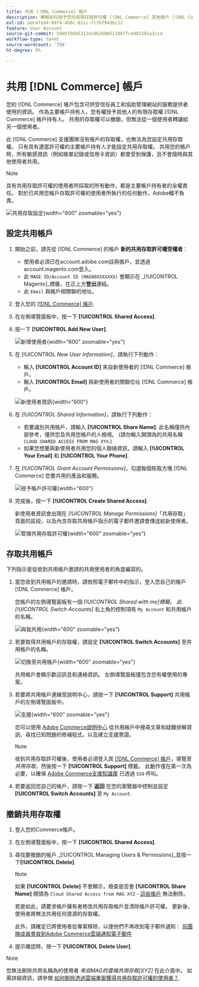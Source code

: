 ```yaml
---
title: 共用 [!DNL Commerce] 帳戶
description: 瞭解如何授予您的有限存取許可權 [!DNL Commerce] 其他帳戶 [!DNL Commerce] 帳戶持有人。
exl-id: adc4fed4-89f4-4b0c-811c-fcf6f94dbc22
feature: User Account
source-git-commit: 5886f0605312dc06360051188ffce983281a3ccd
workflow-type: tm+mt
source-wordcount: '756'
ht-degree: 0%

---
```


# 共用 [!DNL Commerce] 帳戶

您的 [!DNL Commerce] 帳戶包含可供受信任員工和協助管理網站的服務提供者使用的資訊。 作為主要帳戶持有人，您有權授予其他人的有限存取權 [!DNL Commerce] 帳戶持有人。 共用的存取權可以撤銷，但無法從一個使用者轉讓給另一個使用者。

此 [!DNL Commerce] 支援團隊沒有帳戶的存取權，也無法為您設定共用存取權。 只有具有適當許可權的主要帳戶持有人才能設定共用存取權。 共用您的帳戶時，所有敏感資訊（例如帳單記錄或信用卡資訊）都會受到保護，且不會隨時與其他使用者共用。

>[!NOTE]
>
>具有共用存取許可權的使用者所採取的所有動作，都是主要帳戶持有者的全權責任。 對於已共用您帳戶存取許可權的使用者所執行的任何動作，Adobe概不負責。

![共用存取設定](./assets/shared-access.png){width="600" zoomable="yes"}

## 設定共用帳戶

1. 開始之前，請先從 [!DNL Commerce] 的帳戶 **新的共用存取許可權受權者**：

   - 使用者必須已在account.adobe.com註冊帳戶，並透過account.magento.com登入。
   - 此 `MAGE ID/Account ID (MAG00XXXXXXX)` 會顯示在 _[!UICONTROL Magento]_標籤，在正上方&#x200B;**登出**連結。
   - 此 `Email` 與帳戶相關聯的地址。

1. 登入您的 [[!DNL Commerce] 帳戶](commerce-account-create.md).

1. 在左側導覽面板中，按一下 **[!UICONTROL Shared Access]**.

1. 按一下 **[!UICONTROL Add New User]**.

   ![新增使用者](./assets/shared-access-add.png){width="600" zoomable="yes"}

1. 在 [!UICONTROL _New User Information]_，請執行下列動作：

   - 輸入 **[!UICONTROL Account ID]** 來自新使用者的 [!DNL Commerce] 帳戶。
   - 輸入 **[!UICONTROL Email]** 與新使用者的關聯位址 [!DNL Commerce] 帳戶。

   ![新使用者資訊](./assets/shared-new-user.png){width="600"}

1. 在 _[!UICONTROL Shared Information]_，請執行下列動作：

   - 若要識別共用帳戶，請輸入 **[!UICONTROL Share Name]**. 此名稱僅供內部參考，僅供您及共用您帳戶的人檢視。 (請勿輸入開頭為的共用名稱 `CLOUD SHARED ACCESS FROM MAG XYX`.)
   - 如果您想要與新使用者共用您的個人聯絡資訊，請輸入 **[!UICONTROL Your Email]** 和 **[!UICONTROL Your Phone]**.

1. 在 _[!UICONTROL Grant Account Permissions]_，勾選每個核取方塊 [!DNL Commerce] 您要共用的產品和服務。

   ![授予帳戶許可權](./assets/shared-permissions.png){width="600"}

1. 完成後，按一下 **[!UICONTROL Create Shared Access]**.

   新使用者資訊會出現在 _[!UICONTROL Manage Permissions]_「共用存取」頁面的區段，以及內含存取共用帳戶指示的電子郵件邀請會傳送給新使用者。

   ![管理共用存取許可權](./assets/shared-manage-permissions.png){width="600" zoomable="yes"}

## 存取共用帳戶

下列指示是從收到共用帳戶邀請的共用使用者的角度編寫的。

1. 當您收到共用帳戶的邀請時，請依照電子郵件中的指示，登入您自己的帳戶 [!DNL Commerce] 帳戶。

   您帳戶的左側導覽面板有一個 _[!UICONTROL Shared with me]_標籤。 此_[!UICONTROL Switch Accounts]_ 右上角的控制項有 `My Account` 和共用帳戶的名稱。

   ![與我共用](./assets/shared-with-me.png){width="600" zoomable="yes"}

1. 若要取得共用帳戶的存取權，請設定 **[!UICONTROL Switch Accounts]** 至共用帳戶的名稱。

   ![切換至共用帳戶](./assets/shared-switch.png){width="600" zoomable="yes"}

   共用帳戶會顯示歡迎訊息和連絡資訊。 左側導覽面板僅包含您有權使用的專案。

1. 若要將共用帳戶連線至說明中心，請按一下 **[!UICONTROL Support]** 共用帳戶的左側導覽面板中。

   ![支援](./assets/shared-support.png){width="600" zoomable="yes"}

   您可以使用 [Adobe Commerce說明中心](https://experienceleague.adobe.com/docs/commerce-knowledge-base/kb/overview.html) 從共用帳戶中搜尋文章和疑難排解資訊、尋找已知問題的修補程式，以及建立支援票證。

   >[!NOTE]
   >
   >收到共用存取許可權後，使用者必須登入其 [[!DNL Commerce] 帳戶](https://account.magento.com/customer/account/login)，導覽至 _共用存取_，然後按一下 **[!UICONTROL Support]** 標籤。 此動作僅在第一次為必要，以確保 [Adobe Commerce支援知識庫](https://experienceleague.adobe.com/docs/commerce-knowledge-base/kb/overview.html) 已透過 `SSO` 呼叫。

1. 若要返回您自己的帳戶，請按一下 **返回** 在您的瀏覽器中控制並設定 **[!UICONTROL Switch Accounts]** 至 `My Account`.

## 撤銷共用存取權

1. 登入您的Commerce帳戶。

1. 在左側導覽面板中，按一下 **[!UICONTROL Shared Access]**.

1. 尋找要撤銷的帳戶 _[!UICONTROL Managing Users & Permissions]_並按一下&#x200B;**[!UICONTROL Delete]**.

   >[!NOTE]
   >
   > 如果  **[!UICONTROL Delete]** 不會顯示，檢查是否會 **[!UICONTROL Share Name]** 開頭為 `Cloud Shared Access from MAG XYZ` - [這些帳戶](https://experienceleague.adobe.com/docs/commerce-knowledge-base/kb/help-center-guide/magento-help-center-user-guide.html?lang=en#remove-cloud-shared-access-users) 無法刪除。
   > 
   > 若是如此，請要求帳戶擁有者修改共用存取帳戶並清除帳戶許可權。 更新後，使用者將無法共用任何資源的存取權。
   >
   > 此外，請確定已將使用者從專案移除，以便他們不再收到電子郵件通知： [前團隊成員會收到Adobe Commerce雲端通知電子郵件](https://experienceleague.adobe.com/docs/commerce-knowledge-base/kb/troubleshooting/miscellaneous/former-teammembers-receive-cloud-notification-emails.html)


1. 提示確認時，按一下 **[!UICONTROL Delete User]**.

>[!NOTE]
>
>您無法刪除共用名稱為的使用者 _來自MAG的雲端共用存取[XYZ]_ 在此介面中。 如需詳細資訊，請參閱 [如何刪除透過雲端專案獲得共用存取許可權的使用者？](https://experienceleague.adobe.com/docs/commerce-knowledge-base/kb/help-center-guide/magento-help-center-user-guide.html?lang=en#remove-cloud-shared-access-users).
